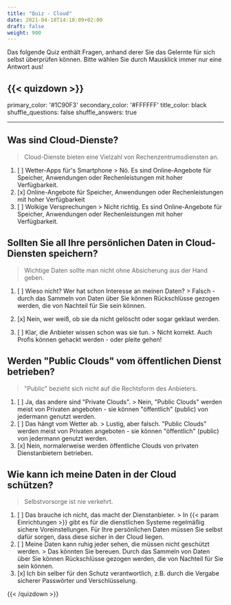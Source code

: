 ```yaml
---
title: "Quiz - Cloud"
date: 2021-04-18T14:18:09+02:00
draft: false
weight: 900
---
```


Das folgende Quiz enthält Fragen, anhand derer Sie das Gelernte für sich selbst überprüfen können. Bitte wählen Sie durch Mausklick immer nur eine Antwort aus!


{{< quizdown >}}
---
primary_color: '#1C90F3'
secondary_color: '#FFFFFF'
title_color: black
shuffle_questions: false
shuffle_answers: true

---

## Was sind Cloud-Dienste?

> Cloud-Dienste bieten eine Vielzahl von Rechenzentrumsdiensten an.

1. [ ] Wetter-Apps für's Smartphone >
   Nö. Es sind Online-Angebote für Speicher, Anwendungen oder Rechenleistungen mit hoher Verfügbarkeit.
2. [x] Online-Angebote für Speicher, Anwendungen oder Rechenleistungen mit hoher Verfügbarkeit
3. [ ] Wolkige Versprechungen >
    Nicht richtig. Es sind Online-Angebote für Speicher, Anwendungen oder Rechenleistungen mit hoher Verfügbarkeit.

## Sollten Sie all Ihre persönlichen Daten in Cloud-Diensten speichern?

> Wichtige Daten sollte man nicht ohne Absicherung aus der Hand geben.

1. [ ] Wieso nicht? Wer hat schon Interesse an meinen Daten?  >
    Falsch - durch das Sammeln von Daten über Sie können Rückschlüsse gezogen werden, die von Nachteil für Sie sein können.

2. [x] Nein, wer weiß, ob sie da nicht gelöscht oder sogar geklaut werden.

3. [ ] Klar, die Anbieter wissen schon was sie tun. >
    Nicht korrekt. Auch Profis können gehackt werden - oder pleite gehen!

## Werden "Public Clouds" vom öffentlichen Dienst betrieben?

> "Public" bezieht sich nicht auf die Rechtsform des Anbieters.

1. [ ] Ja, das andere sind "Private Clouds". >
    Nein, "Public Clouds" werden meist von Privaten angeboten - sie können "öffentlich" (public) von jedermann genutzt werden.
2. [ ] Das hängt vom Wetter ab. >
    Lustig, aber falsch. "Public Clouds" werden meist von Privaten angeboten - sie können "öffentlich" (public) von jedermann genutzt werden.
3. [x] Nein, normalerweise werden öffentliche Clouds von privaten Dienstanbietern betrieben.

## Wie kann ich meine Daten in der Cloud schützen?

> Selbstvorsorge ist nie verkehrt.

1. [ ] Das brauche ich nicht, das macht der Dienstanbieter. >
    In {{< param Einrichtungen >}} gibt es für die dienstlichen Systeme regelmäßig sichere Voreinstellungen. Für Ihre persönlichen Daten müssen Sie selbst dafür sorgen, dass diese sicher in der Cloud liegen.
2. [ ] Meine Daten kann ruhig jeder sehen, die müssen nicht geschützt werden. >
    Das könnten Sie bereuen. Durch das Sammeln von Daten über Sie können Rückschlüsse gezogen werden, die von Nachteil für Sie sein können.
3. [x] Ich bin selber für den Schutz verantwortlich, z.B. durch die Vergabe sicherer Passwörter und Verschlüsselung.


{{< /quizdown >}}